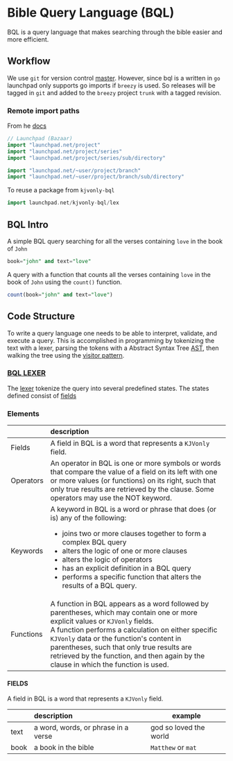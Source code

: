 # Bible Query Language (BQL)

BQL is a query language that makes searching through the bible easier and more efficient.

## Workflow

We use `git` for version control [master](https://code.launchpad.net/~man4christ/kjvonly-bql/+git/kjvonly-bql/+ref/master). However, since bql is a written in `go` launchpad only supports go imports if `breezy` is used. So releases will be tagged in `git` and added to the `breezy` project `trunk` with a tagged revision.

### Remote import paths

From he [docs](https://pkg.go.dev/cmd/go#hdr-Remote_import_paths)

```go
// Launchpad (Bazaar)
import "launchpad.net/project"
import "launchpad.net/project/series"
import "launchpad.net/project/series/sub/directory"

import "launchpad.net/~user/project/branch"
import "launchpad.net/~user/project/branch/sub/directory"
```

To reuse a package from `kjvonly-bql`

```go
import launchpad.net/kjvonly-bql/lex
```

## BQL Intro

A simple BQL query searching for all the verses containing `love` in the book of `John`

```sql
book="john" and text="love"
```

A query with a function that counts all the verses containing `love` in the book of `John` using the `count()` function.

```sql
count(book="john" and text="love")
```

## Code Structure

To write a query language one needs to be able to interpret, validate, and execute a query. This is accomplished in programming by tokenizing the text with a lexer, parsing the tokens with a Abstract Syntax Tree [AST](https://en.wikipedia.org/wiki/Abstract_syntax_tree), then walking the tree using the [visitor pattern](https://en.wikipedia.org/wiki/Visitor_pattern).

### [BQL LEXER](./lex)

The [lexer](./lex) tokenize the query into several predefined states. The states defined consist of [fields](#fields)

### Elements


|           | description                                                                                                                                                                                                                                                                                                                                                                             |
| :-------- | :-------------------------------------------------------------------------------------------------------------------------------------------------------------------------------------------------------------------------------------------------------------------------------------------------------------------------------------------------------------------------------------- |
| Fields    | A field in BQL is a word that represents a `KJVonly` field.                                                                                                                                                                                                                                                                                                                             |
| Operators | An operator in BQL is one or more symbols or words that compare the value of a field on its left with one or more values (or functions) on its right, such that only true results are retrieved by the clause. Some operators may use the NOT keyword.                                                                                                                                  |
| Keywords  | A keyword in BQL is a word or phrase that does (or is) any of the following: <br/><ul><li>joins two or more clauses together to form a complex BQL query</li><li>alters the logic of one or more clauses</li><li>alters the logic of operators</li><li>has an explicit definition in a BQL query</li><li>performs a specific function that alters the results of a BQL query.</li></ul> |
| Functions | A function in BQL appears as a word followed by parentheses, which may contain one or more explicit values or `KJVonly` fields. <br/> A function performs a calculation on either specific `KJVonly` data or the function's content in parentheses, such that only true results are retrieved by the function, and then again by the clause in which the function is used.              |
#### FIELDS

A field in BQL is a word that represents a `KJVonly` field.

|      | description | example |
| :--- | :---------- |--|
| text | a word, words, or phrase in a verse | god so loved the world|
| book | a book in the bible|  `Matthew` or `mat` |


